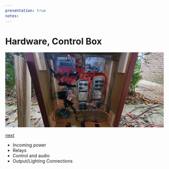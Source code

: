 ```yaml
---
presentation: true
notes: 
---
```


# Hardware, Control Box

![Control box with relays, Raspberry Pi, and outlets](/images/20201220presentation/20201204_120013.jpg)

[next](/light-show-presentation/030-raspberrypi)

* Incoming power
* Relays
* Control and audio
* Output/Lighting Connections
